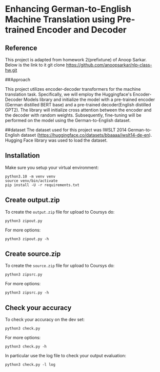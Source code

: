 
# Enhancing German-to-English Machine Translation using Pre-trained Encoder and Decoder


## Reference
This project is adapted from homework 2(prefixtune) of Anoop Sarkar. Below is the link to it
git clone https://github.com/anoopsarkar/nlp-class-hw.git


##Approach

This project utilizes encoder-decoder transformers for the machine translation task. Specifically, we will employ the Huggingface's Encoder-Decoder Models library and initialize the model with a pre-trained encoder (German distilled BERT base) and a pre-trained decoder(English distilled GPT2). The library will initialize cross attention between the encoder and the decoder with random weights. Subsequently, fine-tuning will be performed on the model using the German-to-English dataset.

##dataset
The dataset used for this project was IWSLT 2014 German-to-English dataset (https://huggingface.co/datasets/bbaaaa/iwslt14-de-en). Hugging Face library was used to load the dataset.

## Installation

Make sure you setup your virtual environment:

    python3.10 -m venv venv
    source venv/bin/activate
    pip install -U -r requirements.txt


## Create output.zip

To create the `output.zip` file for upload to Coursys do:

    python3 zipout.py

For more options:

    python3 zipout.py -h

## Create source.zip

To create the `source.zip` file for upload to Coursys do:

    python3 zipsrc.py

For more options:

    python3 zipsrc.py -h

## Check your accuracy

To check your accuracy on the dev set:

    python3 check.py

For more options:

    python3 check.py -h

In particular use the log file to check your output evaluation:

    python3 check.py -l log

